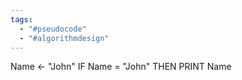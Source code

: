 ```yaml
---
tags:
  - "#pseudocode"
  - "#algorithmdesign"
---
```


Name <- "John"
IF Name = "John"
	THEN
		PRINT Name
	
